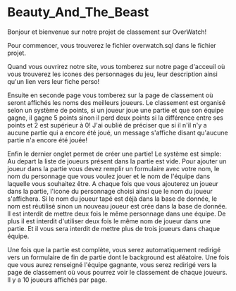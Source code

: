 # Beauty_And_The_Beast

Bonjour et bienvenue sur notre projet de classement sur OverWatch!

Pour commencer, vous trouverez le fichier overwatch.sql dans le fichier projet.

  Quand vous ouvrirez notre site, vous tomberez sur notre page d'acceuil où vous trouverez les icones des personnages du jeu, leur description
  ainsi qu'un lien vers leur fiche perso!
  
  Ensuite en seconde page vous tomberez sur la page de classement où seront affichés les noms des meilleurs joueurs. Le classement est organisé 
  selon un système de points, si un joueur joue une partie et que son équipe gagne, il gagne 5 points sinon il perd deux points si la 
  différence entre ses points et 2 est supérieur à 0! J'ai oublié de préciser que si il n'il n'y a aucune partie qui a encore été joué, un message s'affiche disant qu'aucune partie n'a encore été jouée!
  
  
  Enfin le dernier onglet permet de créer une partie! Le système est simple:  Au depart la liste de joueurs présent dans la partie est vide. Pour ajouter un joueur dans la partie vous devez remplir un formulaire avec votre nom, le nom du personnage que vous voulez jouer et le nom de l'équipe dans laquelle vous souhaitez être.
  A chaque fois que vous ajouterez un joueur dans la partie, l'icone du personnage choisi ainsi que le nom du joueur s'affichera. 
  Si le nom du joueur tapé est déjà dans la base de donnée,  le nom est réutilisé sinon un nouveau joueur est crée dans la base de donnée.
  Il est interdit de mettre deux fois le même personnage dans une équipe. De plus il est interdit d'utiliser deux fois le même nom de joueur
  dans une partie. Et il vous sera interdit de mettre plus de trois joueurs dans chaque équipe.
  
  Une fois que la partie est complète, vous serez automatiquement redirigé vers un formulaire de fin de partie dont le background est aléatoire.
  Une fois que vous aurez renseigné l'équipe gagnante, vous serez redirigé vers la page de classement où vous pourrez voir le classement de chaque joueurs.
  Il y a 10 joueurs affichés par page.
